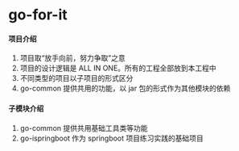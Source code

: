 
# go-for-it

#### 项目介绍
1. 项目取“放手向前，努力争取”之意
2. 项目的设计逻辑是 ALL IN ONE。所有的工程全部放到本工程中
3. 不同类型的项目以子项目的形式区分
4. go-common 提供共用的功能，以 jar 包的形式作为其他模块的依赖

#### 子模块介绍
1. go-common 提供共用基础工具类等功能
2. go-ispringboot 作为 springboot 项目练习实践的基础项目
